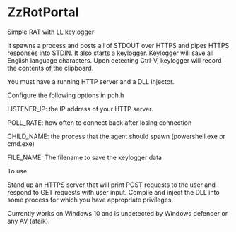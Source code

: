 # ZzRotPortal
Simple RAT with LL keylogger

It spawns a process and posts all of STDOUT over HTTPS and pipes HTTPS responses into STDIN. 
It also starts a keylogger. Keylogger will save all English language characters. 
Upon detecting Ctrl-V, keylogger will record the contents of the clipboard. 

You must have a running HTTP server and a DLL injector. 

Configure the following options in pch.h 

LISTENER_IP: the IP address of your HTTP server. 

POLL_RATE: how often to connect back after losing connection

CHILD_NAME: the process that the agent should spawn (powershell.exe or cmd.exe)

FILE_NAME: The filename to save the keylogger data

To use: 

Stand up an HTTPS server that will print POST requests to the user and respond to GET requests with user input. 
Compile and inject the DLL into some process for which you have appropriate privileges. 

Currently works on Windows 10 and is undetected by Windows defender or any AV (afaik). 
